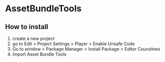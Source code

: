 ﻿# AssetBundleTools

## How to install
1. create a new project
2. go to Edit > Project Settings > Player > Enable Unsafe Code
3. Go to  window > Package Manager > Install Package > Editor Courutines 
4. Import Asset Bundle Tools 

